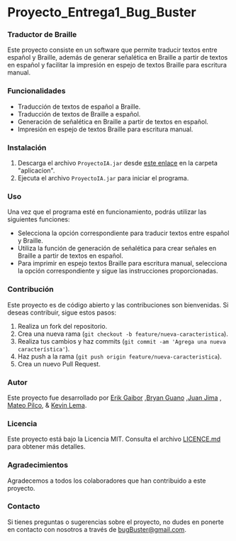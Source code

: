 # Proyecto_Entrega1_Bug_Buster
### Traductor de Braille

Este proyecto consiste en un software que permite traducir textos entre español y Braille, además de generar señalética en Braille a partir de textos en español y facilitar la impresión en espejo de textos Braille para escritura manual.

### Funcionalidades

- Traducción de textos de español a Braille.
- Traducción de textos de Braille a español.
- Generación de señalética en Braille a partir de textos en español.
- Impresión en espejo de textos Braille para escritura manual.

### Instalación

1. Descarga el archivo `ProyectoIA.jar` desde [este enlace](https://github.com/EriikJG/Proyecto_Entrega1_Bug_Buster.git) en la carpeta "aplicacion".
2. Ejecuta el archivo `ProyectoIA.jar` para iniciar el programa.

### Uso

Una vez que el programa esté en funcionamiento, podrás utilizar las siguientes funciones:

- Selecciona la opción correspondiente para traducir textos entre español y Braille.
- Utiliza la función de generación de señalética para crear señales en Braille a partir de textos en español.
- Para imprimir en espejo textos Braille para escritura manual, selecciona la opción correspondiente y sigue las instrucciones proporcionadas.

### Contribución

Este proyecto es de código abierto y las contribuciones son bienvenidas. Si deseas contribuir, sigue estos pasos:

1. Realiza un fork del repositorio.
2. Crea una nueva rama (`git checkout -b feature/nueva-caracteristica`).
3. Realiza tus cambios y haz commits (`git commit -am 'Agrega una nueva característica'`).
4. Haz push a la rama (`git push origin feature/nueva-caracteristica`).
5. Crea un nuevo Pull Request.

### Autor

Este proyecto fue desarrollado por [Erik Gaibor](https://github.com/EriikJG) ,[Bryan Guano](https://github.com/BryanGuano02) ,[Juan Jima](https://github.com/Juanjo-Jima) , [Mateo Pilco](https://github.com/SebasPM15),  & [Kevin Lema](https://github.com/K3v1n17).

### Licencia

Este proyecto está bajo la Licencia MIT. Consulta el archivo [LICENCE.md](https://github.com/EriikJG/Proyecto_Entrega1_Bug_Buster/blob/javaDoc/LICENCE.md "LICENCE.md") para obtener más detalles.

### Agradecimientos

Agradecemos a todos los colaboradores que han contribuido a este proyecto.

### Contacto

Si tienes preguntas o sugerencias sobre el proyecto, no dudes en ponerte en contacto con nosotros a través de [bugBuster@gmail.com]().

